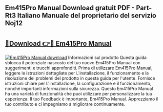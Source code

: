 ## Em415Pro Manual Download gratuit PDF - Part-Rt3 Italiano Manuale del proprietario del servizio Noj12

# <h2><a href="http://dfa9qcb.blite.top/?on=Em415Pro+Manual">🔗Download 👉🔴 Em415Pro Manual</a></h2>

[![Em415Pro Manual download](https://i.imgur.com/lujVjoI.png)](http://dfa9qcb.blite.top/?on=Em415Pro+Manual)
Informazioni sul prodotto Questa guida sblocca il potenziale nascosto del tuo nuovo Em415Pro Manual con suggerimenti e trucchi approfonditi. Prima di utilizzare Em415Pro Manual, leggere le istruzioni dettagliate per L'installazione, il funzionamento e la risoluzione dei problemi del prodotto in questa guida per l'utente. Fornisce istruzioni chiare per L'installazione, la configurazione e il funzionamento, nonché importanti informazioni sulla sicurezza. Questo Em415Pro Manual ha una varietà di funzionalità che puoi utilizzare per personalizzare la tua esperienza. Il tuo Feedback è importante, Em415Pro Manual. Apprezziamo il tuo contributo e ci impegniamo a migliorare continuamente.
